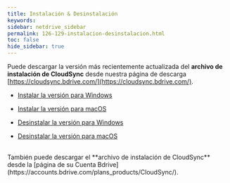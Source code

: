 ```yaml
---
title: Instalación & Desinstalación
keywords:
sidebar: netdrive_sidebar
permalink: 126-129-instalacion-desinstalacion.html
toc: false
hide_sidebar: true
---
```


Puede descargar la versión más recientemente actualizada del **archivo de instalación de CloudSync** desde nuestra página de descarga [https://cloudsync.bdrive.com/](https://cloudsync.bdrive.com/).

- [Instalar la versión para Windows](129-130-instalar-la-version-para-windows)

- [Instalar la versión para macOS](129-132-instalar-la-version-para-macos)

- [Desinstalar la versión para Windows](129-131-desinstalar-de-windows)

- [Desinstalar la versión para macOS](129-133-desinstalar-la-version-para-macos)

<BR>
También puede descargar el **archivo de instalación de CloudSync** desde la [página de su Cuenta Bdrive](https://accounts.bdrive.com/plans_products/CloudSync/).
<BR><BR><BR><BR><BR><BR><BR><BR><BR>